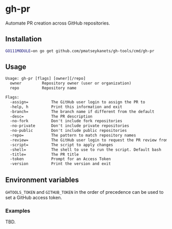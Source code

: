 # gh-pr

Automate PR creation across GitHub repositories.

## Installation

```sh
GO111MODULE=on go get github.com/pmatseykanets/gh-tools/cmd/gh-pr
```

## Usage

```txt
Usage: gh-pr [flags] [owner][/repo]
  owner         Repository owner (user or organization)
  repo          Repository name

Flags:
  -assign=          The GitHub user login to assign the PR to
  -help, h          Print this information and exit
  -branch=          The branch name if different from the default
  -desc=            The PR description
  -no-fork          Don't include fork repositories
  -no-private       Don't include private repositories
  -no-public        Don't include public repositories
  -repo=            The pattern to match repository names
  -review=          The GitHub user login to request the PR review from
  -script=          The script to apply changes
  -shell=           The shell to use to run the script. Default bash
  -title=           The PR title
  -token            Prompt for an Access Token
  -version          Print the version and exit
```

## Environment variables

`GHTOOLS_TOKEN` and `GITHUB_TOKEN` in the order of precedence can be used to set a GitHub access token.

### Examples

TBD.
